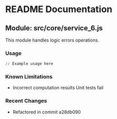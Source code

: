 # README Documentation

## Module: src/core/service_6.js

This module handles logic errors operations.

### Usage

```python
// Example usage here
```

### Known Limitations

- Incorrect computation results Unit tests fail

### Recent Changes

- Refactored in commit a28db090
